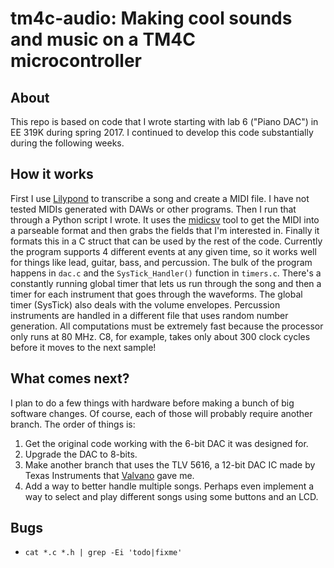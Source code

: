 # tm4c-audio: Making cool sounds and music on a TM4C microcontroller

## About
This repo is based on code that I wrote starting with lab 6 ("Piano DAC") in EE 319K during spring 2017. I continued to develop this code substantially during the following weeks.

## How it works
First I use [Lilypond](http://lilypond.org/) to transcribe a song and create a MIDI file. I have not tested MIDIs generated with DAWs or other programs. Then I run that through a Python script I wrote. It uses the [midicsv](https://www.fourmilab.ch/webtools/midicsv/) tool to get the MIDI into a parseable format and then grabs the fields that I'm interested in. Finally it formats this in a C struct that can be used by the rest of the code. Currently the program supports 4 different events at any given time, so it works well for things like lead, guitar, bass, and percussion. The bulk of the program happens in `dac.c` and the `SysTick_Handler()` function in `timers.c`. There's a constantly running global timer that lets us run through the song and then a timer for each instrument that goes through the waveforms. The global timer (SysTick) also deals with the volume envelopes. Percussion instruments are handled in a different file that uses random number generation. All computations must be extremely fast because the processor only runs at 80 MHz. C8, for example, takes only about 300 clock cycles before it moves to the next sample!

## What comes next?
I plan to do a few things with hardware before making a bunch of big software changes. Of course, each of those will probably require another branch. The order of things is:
1. Get the original code working with the 6-bit DAC it was designed for.
2. Upgrade the DAC to 8-bits.
3. Make another branch that uses the TLV 5616, a 12-bit DAC IC made by Texas Instruments that [Valvano](http://users.ece.utexas.edu/~valvano/) gave me.
4. Add a way to better handle multiple songs. Perhaps even implement a way to select and play different songs using some buttons and an LCD.

## Bugs
- `cat *.c *.h | grep -Ei 'todo|fixme'`

